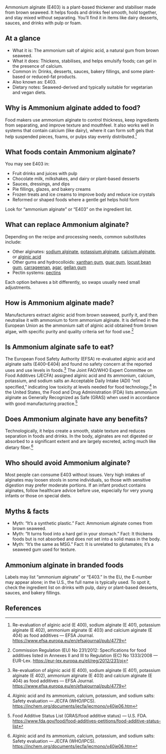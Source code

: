 Ammonium alginate (E403) is a plant-based thickener and stabiliser made from brown seaweed. It helps foods and drinks feel smooth, hold together, and stay mixed without separating. You’ll find it in items like dairy desserts, sauces, and drinks with pulp or foam.

<!--more-->

## At a glance
- What it is: The ammonium salt of alginic acid, a natural gum from brown seaweed.
- What it does: Thickens, stabilises, and helps emulsify foods; can gel in the presence of calcium.
- Common in: Drinks, desserts, sauces, bakery fillings, and some plant-based or reduced-fat products.
- Also known as: E403.
- Dietary notes: Seaweed-derived and typically suitable for vegetarian and vegan diets.

## Why is Ammonium alginate added to food?
Food makers use ammonium alginate to control thickness, keep ingredients from separating, and improve texture and mouthfeel. It also works well in systems that contain calcium (like dairy), where it can form soft gels that help suspended pieces, foams, or pulps stay evenly distributed.[^1]

## What foods contain Ammonium alginate?
You may see E403 in:
- Fruit drinks and juices with pulp
- Chocolate milk, milkshakes, and dairy or plant-based desserts
- Sauces, dressings, and dips
- Pie fillings, glazes, and bakery creams
- Frozen treats and ice creams to improve body and reduce ice crystals
- Reformed or shaped foods where a gentle gel helps hold form

Look for “ammonium alginate” or “E403” on the ingredient list.

## What can replace Ammonium alginate?
Depending on the recipe and processing needs, common substitutes include:
- Other alginates: [sodium alginate](/e401-sodium-alginate), [potassium alginate](/e402-potassium-alginate), [calcium alginate](/e404-calcium-alginate), or [alginic acid](/e400-alginic-acid)
- Other gums and hydrocolloids: [xanthan gum](/e415-xanthan-gum), [guar gum](/e412-guar-gum), [locust bean gum](/e410-locust-bean-gum), [carrageenan](/e407-carrageenan), [agar](/e406-agar), [gellan gum](/e418-gellan-gum)
- Pectin systems: [pectins](/e440-pectins)

Each option behaves a bit differently, so swaps usually need small adjustments.

## How is Ammonium alginate made?
Manufacturers extract alginic acid from brown seaweed, purify it, and then neutralise it with ammonium to form ammonium alginate. It is defined in the European Union as the ammonium salt of alginic acid obtained from brown algae, with specific purity and quality criteria set for food use.[^2]

## Is Ammonium alginate safe to eat?
The European Food Safety Authority (EFSA) re-evaluated alginic acid and alginate salts (E400–E404) and found no safety concern at the reported uses and use levels in foods.[^1] The Joint FAO/WHO Expert Committee on Food Additives (JECFA) assigned alginic acid and its ammonium, calcium, potassium, and sodium salts an Acceptable Daily Intake (ADI) “not specified,” indicating low toxicity at levels needed for food technology.[^3] In the United States, the Food and Drug Administration (FDA) lists ammonium alginate as Generally Recognized as Safe (GRAS) when used in accordance with good manufacturing practice.[^4]

## Does Ammonium alginate have any benefits?
Technologically, it helps create a smooth, stable texture and reduces separation in foods and drinks. In the body, alginates are not digested or absorbed to a significant extent and are largely excreted, acting much like dietary fiber.[^3]

## Who should avoid Ammonium alginate?
Most people can consume E403 without issues. Very high intakes of alginates may loosen stools in some individuals, so those with sensitive digestion may prefer moderate portions. If an infant product contains alginates, follow healthcare advice before use, especially for very young infants or those on special diets.

## Myths & facts
- Myth: “It’s a synthetic plastic.” Fact: Ammonium alginate comes from brown seaweed.
- Myth: “It turns food into a hard gel in your stomach.” Fact: It thickens foods but is not absorbed and does not set into a solid mass in the body.
- Myth: “It’s the same as MSG.” Fact: It is unrelated to glutamates; it’s a seaweed gum used for texture.

## Ammonium alginate in branded foods
Labels may list “ammonium alginate” or “E403.” In the EU, the E-number may appear alone; in the U.S., the full name is typically used. To spot it, check the ingredient list on drinks with pulp, dairy or plant-based desserts, sauces, and bakery fillings.

## References
[^1]: Re-evaluation of alginic acid (E 400), sodium alginate (E 401), potassium alginate (E 402), ammonium alginate (E 403) and calcium alginate (E 404) as food additives — EFSA Journal. https://www.efsa.europa.eu/en/efsajournal/pub/4779
[^2]: Commission Regulation (EU) No 231/2012: Specifications for food additives listed in Annexes II and III to Regulation (EC) No 1333/2008 — EUR-Lex. https://eur-lex.europa.eu/eli/reg/2012/231/oj
[^3]: Alginic acid and its ammonium, calcium, potassium, and sodium salts: Safety evaluation — JECFA (WHO/IPCS). https://inchem.org/documents/jecfa/jecmono/v40je06.htm
[^4]: Food Additive Status List (GRAS/food additive status) — U.S. FDA. https://www.fda.gov/food/food-additives-petitions/food-additive-status-list

